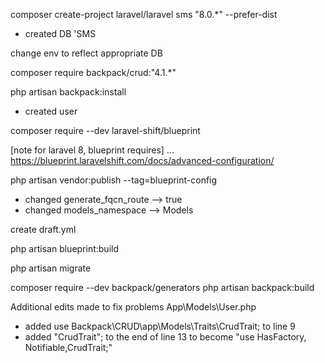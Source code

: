 composer create-project laravel/laravel sms "8.0.*" --prefer-dist
- created DB 'SMS

change env to reflect appropriate DB

composer require backpack/crud:"4.1.*"

php artisan backpack:install
- created user

composer require --dev laravel-shift/blueprint

[note for laravel 8, blueprint requires] ... https://blueprint.laravelshift.com/docs/advanced-configuration/

php artisan vendor:publish --tag=blueprint-config 
- changed generate_fqcn_route --> true
- changed models_namespace --> Models

create draft.yml

php artisan blueprint:build

php artisan migrate

composer require --dev backpack/generators
php artisan backpack:build

Additional edits made to fix problems
App\Models\User.php
- added use Backpack\CRUD\app\Models\Traits\CrudTrait; to line 9
- added "CrudTrait"; to the end of line 13 to become "use HasFactory, Notifiable,CrudTrait;"
